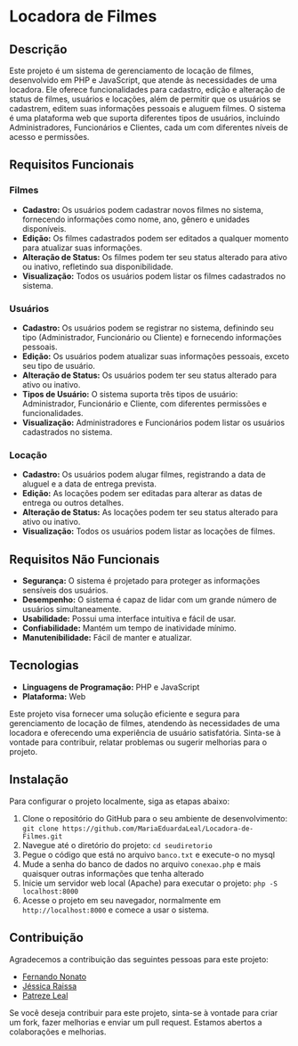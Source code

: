 # Locadora de Filmes


## Descrição

Este projeto é um sistema de gerenciamento de locação de filmes, desenvolvido em PHP e JavaScript, que atende às necessidades de uma locadora. 
Ele oferece funcionalidades para cadastro, edição e alteração de status de filmes, usuários e locações, além de permitir que os usuários se cadastrem, 
editem suas informações pessoais e aluguem filmes. O sistema é uma plataforma web que suporta diferentes tipos de usuários, incluindo Administradores, 
Funcionários e Clientes, cada um com diferentes níveis de acesso e permissões.

## Requisitos Funcionais

### Filmes

- **Cadastro:** Os usuários podem cadastrar novos filmes no sistema, fornecendo informações como nome, ano, gênero e unidades disponíveis.
- **Edição:** Os filmes cadastrados podem ser editados a qualquer momento para atualizar suas informações.
- **Alteração de Status:** Os filmes podem ter seu status alterado para ativo ou inativo, refletindo sua disponibilidade.
- **Visualização:** Todos os usuários podem listar os filmes cadastrados no sistema.

### Usuários

- **Cadastro:** Os usuários podem se registrar no sistema, definindo seu tipo (Administrador, Funcionário ou Cliente) e fornecendo informações pessoais.
- **Edição:** Os usuários podem atualizar suas informações pessoais, exceto seu tipo de usuário.
- **Alteração de Status:** Os usuários podem ter seu status alterado para ativo ou inativo.
- **Tipos de Usuário:** O sistema suporta três tipos de usuário: Administrador, Funcionário e Cliente, com diferentes permissões e funcionalidades.
- **Visualização:** Administradores e Funcionários podem listar os usuários cadastrados no sistema.

### Locação

- **Cadastro:** Os usuários podem alugar filmes, registrando a data de aluguel e a data de entrega prevista.
- **Edição:** As locações podem ser editadas para alterar as datas de entrega ou outros detalhes.
- **Alteração de Status:** As locações podem ter seu status alterado para ativo ou inativo.
- **Visualização:** Todos os usuários podem listar as locações de filmes.

## Requisitos Não Funcionais

- **Segurança:** O sistema é projetado para proteger as informações sensíveis dos usuários.
- **Desempenho:** O sistema é capaz de lidar com um grande número de usuários simultaneamente.
- **Usabilidade:** Possui uma interface intuitiva e fácil de usar.
- **Confiabilidade:** Mantém um tempo de inatividade mínimo.
- **Manutenibilidade:** Fácil de manter e atualizar.

## Tecnologias

- **Linguagens de Programação:** PHP e JavaScript
- **Plataforma:** Web

Este projeto visa fornecer uma solução eficiente e segura para gerenciamento de locação de filmes, atendendo às necessidades de uma locadora e oferecendo 
uma experiência de usuário satisfatória. Sinta-se à vontade para contribuir, relatar problemas ou sugerir melhorias para o projeto.

## Instalação

Para configurar o projeto localmente, siga as etapas abaixo:

1. Clone o repositório do GitHub para o seu ambiente de desenvolvimento: `git clone https://github.com/MariaEduardaLeal/Locadora-de-Filmes.git` 
2. Navegue até o diretório do projeto: `cd seudiretorio`
3. Pegue o código que está no arquivo `banco.txt` e execute-o no mysql
4. Mude a senha do banco de dados no arquivo `conexao.php` e mais quaisquer outras informações que tenha alterado
5. Inicie um servidor web local (Apache) para executar o projeto: `php -S localhost:8000`
6. Acesse o projeto em seu navegador, normalmente em `http://localhost:8000` e comece a usar o sistema.

## Contribuição

Agradecemos a contribuição das seguintes pessoas para este projeto:

- [Fernando Nonato](https://github.com/Cyberfn)
- [Jéssica Raissa](https://github.com/jessicaraissapessoa)
- [Patreze Leal](https://github.com/PatrezeLeal)

Se você deseja contribuir para este projeto, sinta-se à vontade para criar um fork, fazer melhorias e enviar um pull request. Estamos abertos a colaborações e melhorias.


 


